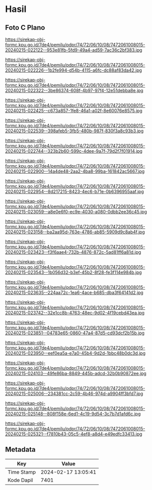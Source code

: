 # Hasil

## Foto C Plano

https://sirekap-obj-formc.kpu.go.id/7de4/pemilu/pdpr/74/72/06/10/08/7472061008015-20240215-022122--953e81fb-5fd9-49a4-ad59-7ac36c2bf383.jpg

https://sirekap-obj-formc.kpu.go.id/7de4/pemilu/pdpr/74/72/06/10/08/7472061008015-20240215-022226--1b2fe994-d54b-4115-a6fc-dc88af83da42.jpg

https://sirekap-obj-formc.kpu.go.id/7de4/pemilu/pdpr/74/72/06/10/08/7472061008015-20240215-022322--3be86374-608f-4b97-97f4-12e51debba8e.jpg

https://sirekap-obj-formc.kpu.go.id/7de4/pemilu/pdpr/74/72/06/10/08/7472061008015-20240215-022425--c673a857-1fe8-46a1-a02f-8e60076e8575.jpg

https://sirekap-obj-formc.kpu.go.id/7de4/pemilu/pdpr/74/72/06/10/08/7472061008015-20240215-022539--398afeb5-3fb5-480b-987f-830f3a8c93b3.jpg

https://sirekap-obj-formc.kpu.go.id/7de4/pemilu/pdpr/74/72/06/10/08/7472061008015-20240215-022744--323b2b60-599c-4dee-9a7f-79d2f7f01914.jpg

https://sirekap-obj-formc.kpu.go.id/7de4/pemilu/pdpr/74/72/06/10/08/7472061008015-20240215-022900--14a4de48-2aa2-4ba8-99ba-161842ac5667.jpg

https://sirekap-obj-formc.kpu.go.id/7de4/pemilu/pdpr/74/72/06/10/08/7472061008015-20240215-022954--8d217215-8423-4ec6-b71e-0b6396955aaf.jpg

https://sirekap-obj-formc.kpu.go.id/7de4/pemilu/pdpr/74/72/06/10/08/7472061008015-20240215-023059--a8e0e6f0-ec9e-4030-a080-0dbb2ee36c45.jpg

https://sirekap-obj-formc.kpu.go.id/7de4/pemilu/pdpr/74/72/06/10/08/7472061008015-20240215-023158--ba2aa95d-763e-4786-ab85-5909d9c8ab4f.jpg

https://sirekap-obj-formc.kpu.go.id/7de4/pemilu/pdpr/74/72/06/10/08/7472061008015-20240215-023423--f3f6aae4-732b-4876-872c-5ad81ff6a81d.jpg

https://sirekap-obj-formc.kpu.go.id/7de4/pemilu/pdpr/74/72/06/10/08/7472061008015-20240215-023543--1b056d32-b3ef-45b2-8f28-fe3f114e984b.jpg

https://sirekap-obj-formc.kpu.go.id/7de4/pemilu/pdpr/74/72/06/10/08/7472061008015-20240215-023635--224aa72c-1ea6-4ace-b685-dba3f64141d2.jpg

https://sirekap-obj-formc.kpu.go.id/7de4/pemilu/pdpr/74/72/06/10/08/7472061008015-20240215-023742--32e1cc8b-4763-48ec-9d02-4f19cebd43ea.jpg

https://sirekap-obj-formc.kpu.go.id/7de4/pemilu/pdpr/74/72/06/10/08/7472061008015-20240215-023851--04783e65-0860-47a4-87d5-cd93dcf2b15b.jpg

https://sirekap-obj-formc.kpu.go.id/7de4/pemilu/pdpr/74/72/06/10/08/7472061008015-20240215-023950--eef0ea5a-e7a0-45b4-9d2d-1bbc48b0dc3d.jpg

https://sirekap-obj-formc.kpu.go.id/7de4/pemilu/pdpr/74/72/06/10/08/7472061008015-20240215-024103--49fe86ba-8849-445b-adcd-32b0b90872ee.jpg

https://sirekap-obj-formc.kpu.go.id/7de4/pemilu/pdpr/74/72/06/10/08/7472061008015-20240215-025006--234381cc-2c59-4b46-974d-a9904ff3bfd7.jpg

https://sirekap-obj-formc.kpu.go.id/7de4/pemilu/pdpr/74/72/06/10/08/7472061008015-20240215-025148--808f158e-6ed1-4c19-9d54-3c7b7d1afd6c.jpg

https://sirekap-obj-formc.kpu.go.id/7de4/pemilu/pdpr/74/72/06/10/08/7472061008015-20240215-025321--f7810b43-05c5-4ef8-a8d4-e49edfc33413.jpg


## Metadata

| Key        | Value               |
| ---------- | ------------------- |
| Time Stamp | 2024-02-17 13:05:41 |
| Kode Dapil | 7401                |



